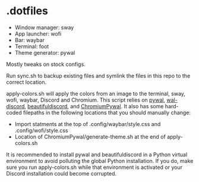 # .dotfiles

* Window manager: sway
* App launcher: wofi
* Bar: waybar
* Terminal: foot
* Theme generator: pywal

Mostly tweaks on stock configs.  

Run sync.sh to backup existing files and symlink the files in this repo to the correct location.

apply-colors.sh will apply the colors from an image to the terminal, sway, wofi, waybar, Discord and Chromium. This script relies on [pywal](https://github.com/dylanaraps/pywal), [wal-discord](https://github.com/guglicap/wal-discord), [beautifuldiscord](https://github.com/guglicap/wal-discord), and [ChromiumPywal](https://github.com/metafates/ChromiumPywal). It also has some hard-coded filepaths in the following locations that you should manually change:

* Import statments at the top of .config/waybar/style.css and .config/wofi/style.css
* Location of ChromiumPywal/generate-theme.sh at the end of apply-colors.sh

It is recommended to install pywal and beautifuldiscord in a Python virtual environment to avoid polluting the global Python installation. If you do, make sure you run apply-colors.sh while that environment is activated or your Discord installation could become corrupted. 
